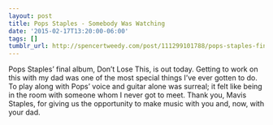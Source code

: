 ```yaml
---
layout: post
title: Pops Staples - Somebody Was Watching
date: '2015-02-17T13:20:00-06:00'
tags: []
tumblr_url: http://spencertweedy.com/post/111299101788/pops-staples-final-album-dont-lose-this-is-out
---
```

Pops Staples’ final album, Don’t Lose This, is out today. Getting to work on this with my dad was one of the most special things I’ve ever gotten to do. To play along with Pops’ voice and guitar alone was surreal; it felt like being in the room with someone whom I never got to meet. Thank you, Mavis Staples, for giving us the opportunity to make music with you and, now, with your dad.
